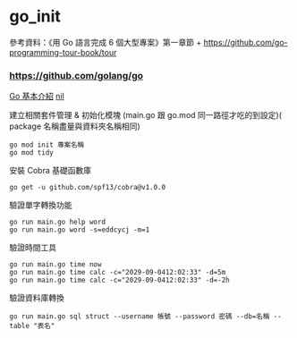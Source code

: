 # go_init

參考資料：《用 Go 語言完成 6 個大型專案》第一章節 + https://github.com/go-programming-tour-book/tour

### https://github.com/golang/go
[Go 基本介紹](https://sz9751210.github.io/posts/go-variable-and-const/)
[nil](https://stackoverflow.com/questions/35983118/what-does-nil-mean-in-golang)


建立相關套件管理 & 初始化模塊 (main.go 跟 go.mod 同一路徑才吃的到設定)( package 名稱盡量與資料夾名稱相同)

```
go mod init 專案名稱
go mod tidy
```

安裝 Cobra 基礎函數庫

```
go get -u github.com/spf13/cobra@v1.0.0
```

驗證單字轉換功能

```
go run main.go help word
go run main.go word -s=eddcycj -m=1
```

驗證時間工具

```
go run main.go time now
go run main.go time calc -c="2029-09-0412:02:33" -d=5m
go run main.go time calc -c="2029-09-0412:02:33" -d=-2h
```

驗證資料庫轉換

```
go run main.go sql struct --username 帳號 --password 密碼 --db=名稱 --table "表名"
```
